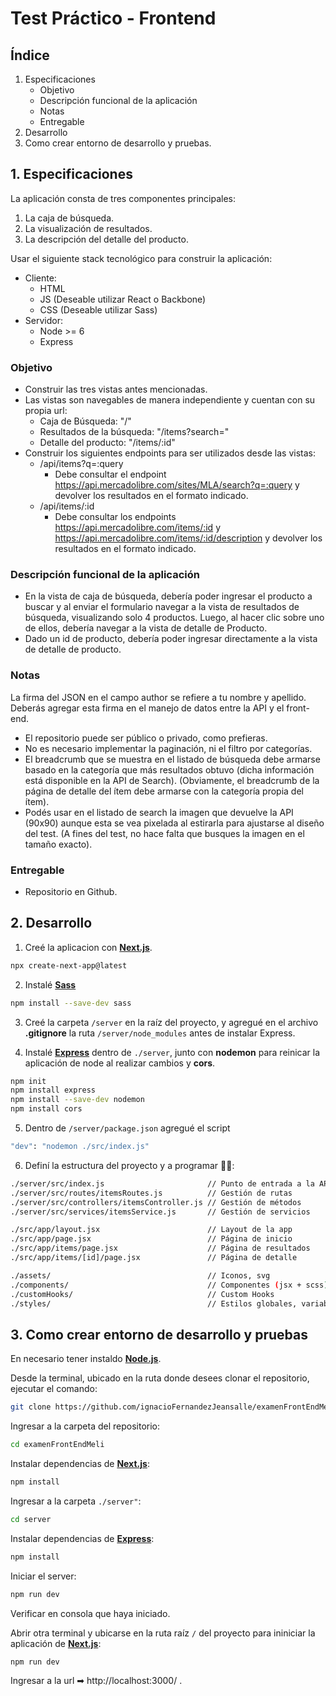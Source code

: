 # Test Práctico - Frontend

## Índice

1. Especificaciones
   - Objetivo
   - Descripción funcional de la aplicación
   - Notas
   - Entregable
2. Desarrollo
3. Como crear entorno de desarrollo y pruebas.

## 1. Especificaciones

La aplicación consta de tres componentes principales:

1. La caja de búsqueda.
2. La visualización de resultados.
3. La descripción del detalle del producto.

Usar el siguiente stack tecnológico para construir la aplicación:

- Cliente:
  - HTML
  - JS (Deseable utilizar React o Backbone)
  - CSS (Deseable utilizar Sass)
- Servidor:
  - Node >= 6
  - Express

### Objetivo

- Construir las tres vistas antes mencionadas.
- Las vistas son navegables de manera independiente y cuentan con su propia url:
  - Caja de Búsqueda: "/"
  - Resultados de la búsqueda: "/items?search="
  - Detalle del producto: "/items/:id"
- Construir los siguientes endpoints para ser utilizados desde las vistas:
  - /api/items?q=:query
    - Debe consultar el endpoint https://api.mercadolibre.com/sites/MLA/search?q=:query y devolver los resultados en el formato indicado.
  - /api/items/:id
    - Debe consultar los endpoints https://api.mercadolibre.com/items/:id y https://api.mercadolibre.com/items/:id/description y devolver los resultados en el formato indicado.

### Descripción funcional de la aplicación

- En la vista de caja de búsqueda, debería poder ingresar el producto a buscar y al enviar el formulario navegar a
  la vista de resultados de búsqueda, visualizando solo 4 productos. Luego, al hacer clic sobre uno de ellos, debería navegar a la vista de detalle de Producto.
- Dado un id de producto, debería poder ingresar directamente a la vista de detalle de producto.

### Notas

La firma del JSON en el campo author se refiere a tu nombre y apellido. Deberás agregar esta firma en el manejo
de datos entre la API y el front-end.

- El repositorio puede ser público o privado, como prefieras.
- No es necesario implementar la paginación, ni el filtro por categorías.
- El breadcrumb que se muestra en el listado de búsqueda debe armarse basado en la categoría que más resultados obtuvo (dicha información está disponible en la API de Search). (Obviamente, el breadcrumb de la página de detalle del ítem debe armarse con la categoría propia del ítem).
- Podés usar en el listado de search la imagen que devuelve la API (90x90) aunque esta se vea pixelada al estirarla para ajustarse al diseño del test. (A fines del test, no hace falta que busques la imagen en el tamaño exacto).

### Entregable

- Repositorio en Github.

## 2. Desarrollo

1. Creé la aplicacion con **[Next.js](https://nextjs.org/)**.

```bash
npx create-next-app@latest
```

2. Instalé **[Sass](https://sass-lang.com/)**

```bash
npm install --save-dev sass
```

3. Creé la carpeta `/server` en la raíz del proyecto, y agregué en el archivo **.gitignore** la ruta `/server/node_modules` antes de instalar Express.

4. Instalé **[Express](https://expressjs.com/es/)** dentro de `./server`, junto con **nodemon** para reinicar la aplicación de node al realizar cambios y **cors**.

```bash
npm init
npm install express
npm install --save-dev nodemon
npm install cors
```

5. Dentro de `/server/package.json` agregué el script

```bash
"dev": "nodemon ./src/index.js"
```

6. Definí la estructura del proyecto y a programar 👨‍💻:

```bash
./server/src/index.js                       // Punto de entrada a la API
./server/src/routes/itemsRoutes.js          // Gestión de rutas
./server/src/controllers/itemsController.js // Gestión de métodos
./server/src/services/itemsService.js       // Gestión de servicios

./src/app/layout.jsx                        // Layout de la app
./src/app/page.jsx                          // Página de inicio
./src/app/items/page.jsx                    // Página de resultados
./src/app/items/[id]/page.jsx               // Página de detalle

./assets/                                   // Iconos, svg
./components/                               // Componentes (jsx + scss)
./customHooks/                              // Custom Hooks
./styles/                                   // Estilos globales, variables, mixins
```

## 3. Como crear entorno de desarrollo y pruebas

En necesario tener instaldo **[Node.js](https://nodejs.org/en)**.

Desde la terminal, ubicado en la ruta donde desees clonar el repositorio, ejecutar el comando:

```bash
git clone https://github.com/ignacioFernandezJeansalle/examenFrontEndMeli.git
```

Ingresar a la carpeta del repositorio:

```bash
cd examenFrontEndMeli
```

Instalar dependencias de **[Next.js](https://nextjs.org/)**:

```bash
npm install
```

Ingresar a la carpeta `./server"`:

```bash
cd server
```

Instalar dependencias de **[Express](https://expressjs.com/es/)**:

```bash
npm install
```

Iniciar el server:

```bash
npm run dev
```

Verificar en consola que haya iniciado.

Abrir otra terminal y ubicarse en la ruta raíz `/` del proyecto para ininiciar la aplicación de **[Next.js](https://nextjs.org/)**:

```bash
npm run dev
```

Ingresar a la url ➡ http://localhost:3000/
.
